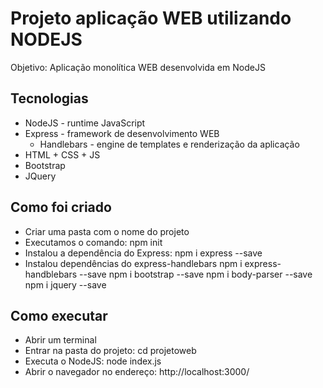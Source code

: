 # Projeto aplicação WEB utilizando NODEJS
Objetivo: Aplicação monolítica WEB desenvolvida em NodeJS

## Tecnologias
 - NodeJS - runtime JavaScript
 - Express - framework de desenvolvimento WEB
    - Handlebars - engine de templates e renderização da aplicação
 - HTML + CSS + JS
 - Bootstrap
 - JQuery

## Como foi criado
 - Criar uma pasta com o nome do projeto
 - Executamos o comando: npm init
 - Instalou a dependência do Express: npm i express --save
 - Instalou dependências do express-handlebars
    npm i express-handblebars --save
    npm i bootstrap --save
    npm i body-parser --save
    npm i jquery --save

 ## Como executar
 - Abrir um terminal
 - Entrar na pasta do projeto: cd projetoweb
 - Executa o NodeJS: node index.js
 - Abrir o navegador no endereço: http://localhost:3000/